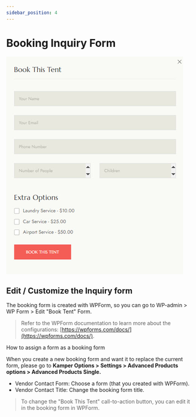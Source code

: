 ```yaml
---
sidebar_position: 4
---
```

# Booking Inquiry Form

![Booking](./img/booking-form.jpeg)

## Edit / Customize the Inquiry form

The booking form is created with WPForm, so you can go to WP-admin > WP Form > Edit "Book Tent" Form.

> Refer to the WPForm documentation to learn more about the configurations: [https://wpforms.com/docs/](https://wpforms.com/docs/).

How to assign a form as a booking form

When you create a new booking form and want it to replace the current form, please go to **Kamper Options > Settings > Advanced Products options > Advanced Products Single.**

* Vendor Contact Form:  Choose a form (that you created with WPForm).
* Vendor Contact Title: Change the booking form title.

> To change the "Book This Tent" call-to-action button, you can edit it in the booking form in WPForm. 

